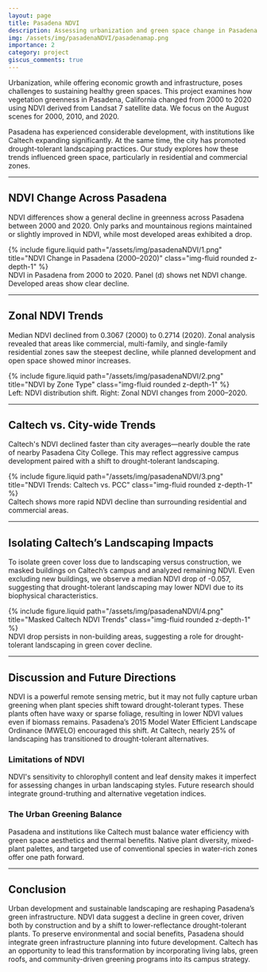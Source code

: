 ```yaml
---
layout: page
title: Pasadena NDVI
description: Assessing urbanization and green space change in Pasadena using satellite NDVI data
img: /assets/img/pasadenaNDVI/pasadenamap.png
importance: 2
category: project
giscus_comments: true
---
```


Urbanization, while offering economic growth and infrastructure, poses challenges to sustaining healthy green spaces. This project examines how vegetation greenness in Pasadena, California changed from 2000 to 2020 using NDVI derived from Landsat 7 satellite data. We focus on the August scenes for 2000, 2010, and 2020.

Pasadena has experienced considerable development, with institutions like Caltech expanding significantly. At the same time, the city has promoted drought-tolerant landscaping practices. Our study explores how these trends influenced green space, particularly in residential and commercial zones.

---

## NDVI Change Across Pasadena

NDVI differences show a general decline in greenness across Pasadena between 2000 and 2020. Only parks and mountainous regions maintained or slightly improved in NDVI, while most developed areas exhibited a drop.

<div class="row justify-content-sm-center">
  <div class="col-sm-10 mt-3 mt-md-0">
    {% include figure.liquid path="/assets/img/pasadenaNDVI/1.png" title="NDVI Change in Pasadena (2000–2020)" class="img-fluid rounded z-depth-1" %}
  </div>
</div>
<div class="caption">
  NDVI in Pasadena from 2000 to 2020. Panel (d) shows net NDVI change. Developed areas show clear decline.
</div>

---

## Zonal NDVI Trends

Median NDVI declined from 0.3067 (2000) to 0.2714 (2020). Zonal analysis revealed that areas like commercial, multi-family, and single-family residential zones saw the steepest decline, while planned development and open space showed minor increases.

<div class="row justify-content-sm-center">
  <div class="col-sm-10 mt-3 mt-md-0">
    {% include figure.liquid path="/assets/img/pasadenaNDVI/2.png" title="NDVI by Zone Type" class="img-fluid rounded z-depth-1" %}
  </div>
</div>
<div class="caption">
  Left: NDVI distribution shift. Right: Zonal NDVI changes from 2000–2020.
</div>

---

## Caltech vs. City-wide Trends

Caltech's NDVI declined faster than city averages—nearly double the rate of nearby Pasadena City College. This may reflect aggressive campus development paired with a shift to drought-tolerant landscaping.

<div class="row justify-content-sm-center">
  <div class="col-sm-10 mt-3 mt-md-0">
    {% include figure.liquid path="/assets/img/pasadenaNDVI/3.png" title="NDVI Trends: Caltech vs. PCC" class="img-fluid rounded z-depth-1" %}
  </div>
</div>
<div class="caption">
  Caltech shows more rapid NDVI decline than surrounding residential and commercial areas.
</div>

---

## Isolating Caltech’s Landscaping Impacts

To isolate green cover loss due to landscaping versus construction, we masked buildings on Caltech’s campus and analyzed remaining NDVI. Even excluding new buildings, we observe a median NDVI drop of -0.057, suggesting that drought-tolerant landscaping may lower NDVI due to its biophysical characteristics.

<div class="row justify-content-sm-center">
  <div class="col-sm-10 mt-3 mt-md-0">
    {% include figure.liquid path="/assets/img/pasadenaNDVI/4.png" title="Masked Caltech NDVI Trends" class="img-fluid rounded z-depth-1" %}
  </div>
</div>
<div class="caption">
  NDVI drop persists in non-building areas, suggesting a role for drought-tolerant landscaping in green cover decline.
</div>

---

## Discussion and Future Directions

NDVI is a powerful remote sensing metric, but it may not fully capture urban greening when plant species shift toward drought-tolerant types. These plants often have waxy or sparse foliage, resulting in lower NDVI values even if biomass remains. Pasadena’s 2015 Model Water Efficient Landscape Ordinance (MWELO) encouraged this shift. At Caltech, nearly 25% of landscaping has transitioned to drought-tolerant alternatives.

### Limitations of NDVI

NDVI's sensitivity to chlorophyll content and leaf density makes it imperfect for assessing changes in urban landscaping styles. Future research should integrate ground-truthing and alternative vegetation indices.

### The Urban Greening Balance

Pasadena and institutions like Caltech must balance water efficiency with green space aesthetics and thermal benefits. Native plant diversity, mixed-plant palettes, and targeted use of conventional species in water-rich zones offer one path forward.

---

## Conclusion

Urban development and sustainable landscaping are reshaping Pasadena’s green infrastructure. NDVI data suggest a decline in green cover, driven both by construction and by a shift to lower-reflectance drought-tolerant plants. To preserve environmental and social benefits, Pasadena should integrate green infrastructure planning into future development. Caltech has an opportunity to lead this transformation by incorporating living labs, green roofs, and community-driven greening programs into its campus strategy.
